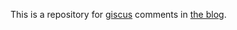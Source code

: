 This is a repository for [giscus](https://giscus.app/ko) comments in [the blog](https://www.hohyeonmoon.com/blog/).
